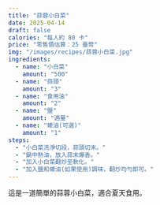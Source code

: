 ```yaml
---
title: "蒜蓉小白菜"
date: 2025-04-14
draft: false
calories: "每人約 80 卡"
price: "零售價估算：25 臺幣"
img: "/images/recipes/蒜蓉小白菜.jpg"
ingredients:
  - name: "小白菜"
    amount: "500"
  - name: "蒜頭"
    amount: "3"
  - name: "食用油"
    amount: "2"
  - name: "鹽"
    amount: "適量"
  - name: "蠔油(可選)"
    amount: "1"
steps:
  - "小白菜洗淨切段，蒜頭切末。"
  - "鍋中熱油，放入蒜末爆香。"
  - "加入小白菜翻炒至軟化。"
  - "加入鹽和蠔油(如果使用)調味，翻炒均勻即可。"
---
```


這是一道簡單的蒜蓉小白菜，適合夏天食用。
